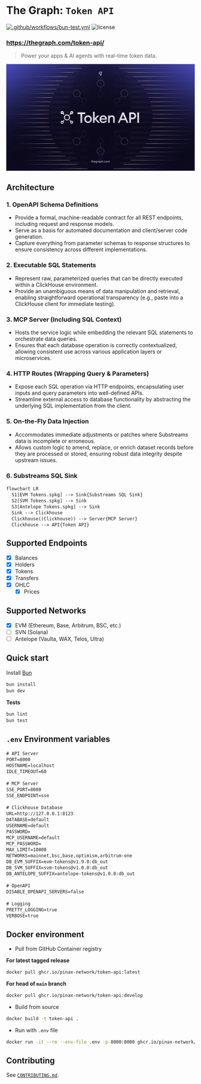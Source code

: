 # The Graph: `Token API`

[![.github/workflows/bun-test.yml](https://github.com/pinax-network/token-api/actions/workflows/bun-test.yml/badge.svg)](https://github.com/pinax-network/token-api/actions/workflows/bun-test.yml)
![license](https://img.shields.io/github/license/pinax-network/token-api)

### https://thegraph.com/token-api/

> Power your apps & AI agents with real-time token data.

![banner](public/banner.jpg)

## Architecture

### 1. OpenAPI Schema Definitions

- Provide a formal, machine-readable contract for all REST endpoints, including request and response models.
- Serve as a basis for automated documentation and client/server code generation.
- Capture everything from parameter schemas to response structures to ensure consistency across different implementations.

### 2. Executable SQL Statements

- Represent raw, parameterized queries that can be directly executed within a ClickHouse environment.
- Provide an unambiguous means of data manipulation and retrieval, enabling straightforward operational transparency (e.g., paste into a ClickHouse client for immediate testing).

### 3. MCP Server (Including SQL Context)

- Hosts the service logic while embedding the relevant SQL statements to orchestrate data queries.
- Ensures that each database operation is correctly contextualized, allowing consistent use across various application layers or microservices.

### 4. HTTP Routes (Wrapping Query & Parameters)

- Expose each SQL operation via HTTP endpoints, encapsulating user inputs and query parameters into well-defined APIs.
- Streamline external access to database functionality by abstracting the underlying SQL implementation from the client.

### 5. On-the-Fly Data Injection

- Accommodates immediate adjustments or patches where Substreams data is incomplete or erroneous.
- Allows custom logic to amend, replace, or enrich dataset records before they are processed or stored, ensuring robust data integrity despite upstream issues.

### 6. Substreams SQL Sink

```mermaid
flowchart LR
  S1[EVM Tokens.spkg] --> Sink{Substreams SQL Sink}
  S2[SVM Tokens.spkg] --> Sink
  S3[Antelope Tokens.spkg] --> Sink
  Sink --> Clickhouse
  Clickhouse((Clickhouse)) --> Server{MCP Server}
  Clickhouse --> API{Token API}
```

## Supported Endpoints

- [x] Balances
- [x] Holders
- [x] Tokens
- [x] Transfers
- [x] OHLC
  - [x] Prices

## Supported Networks

- [x] EVM (Ethereum, Base, Arbitrum, BSC, etc.)
- [ ] SVN (Solana)
- [ ] Antelope (Vaulta, WAX, Telos, Ultra)

## Quick start

Install [Bun](https://bun.sh/)

```bash
bun install
bun dev
```

**Tests**

```bash
bun lint
bun test
```

## `.env` Environment variables

```env
# API Server
PORT=8000
HOSTNAME=localhost
IDLE_TIMEOUT=60

# MCP Server
SSE_PORT=8080
SSE_ENDPOINT=sse

# Clickhouse Database
URL=http://127.0.0.1:8123
DATABASE=default
USERNAME=default
PASSWORD=
MCP_USERNAME=default
MCP_PASSWORD=
MAX_LIMIT=10000
NETWORKS=mainnet,bsc,base,optimism,arbitrum-one
DB_EVM_SUFFIX=evm-tokens@v1.9.0:db_out
DB_SVM_SUFFIX=svm-tokens@v1.0.0:db_out
DB_ANTELOPE_SUFFIX=antelope-tokens@v1.0.0:db_out

# OpenAPI
DISABLE_OPENAPI_SERVERS=false

# Logging
PRETTY_LOGGING=true
VERBOSE=true
```

## Docker environment

- Pull from GitHub Container registry

**For latest tagged release**

```bash
docker pull ghcr.io/pinax-network/token-api:latest
```

**For head of `main` branch**

```bash
docker pull ghcr.io/pinax-network/token-api:develop
```

- Build from source

```bash
docker build -t token-api .
```

- Run with `.env` file

```bash
docker run -it --rm --env-file .env -p 8000:8000 ghcr.io/pinax-network/token-api:develop
```

## Contributing

See [`CONTRIBUTING.md`](CONTRIBUTING.md).


